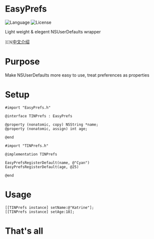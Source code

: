 # EasyPrefs
![Language](https://img.shields.io/badge/language-objc-orange.svg)
![License](https://img.shields.io/badge/license-MIT-blue.svg)

Light weight & elegent NSUserDefaults wrapper

🇨🇳[中文介绍](https://github.com/cyanzhong/EasyPrefs/blob/master/README_CN.md)

# Purpose
Make NSUserDefaults more easy to use, treat preferences as properties

# Setup
```objc
#import "EasyPrefs.h"

@interface TINPrefs : EasyPrefs

@property (nonatomic, copy) NSString *name;
@property (nonatomic, assign) int age;

@end

#import "TINPrefs.h"

@implementation TINPrefs

EasyPrefsRegisterDefault(name, @"Cyan")
EasyPrefsRegisterDefault(age, @25)

@end
```

# Usage
```objc
[[TINPrefs instance] setName:@"Katrine"];
[[TINPrefs instance] setAge:18];
```

# That's all
